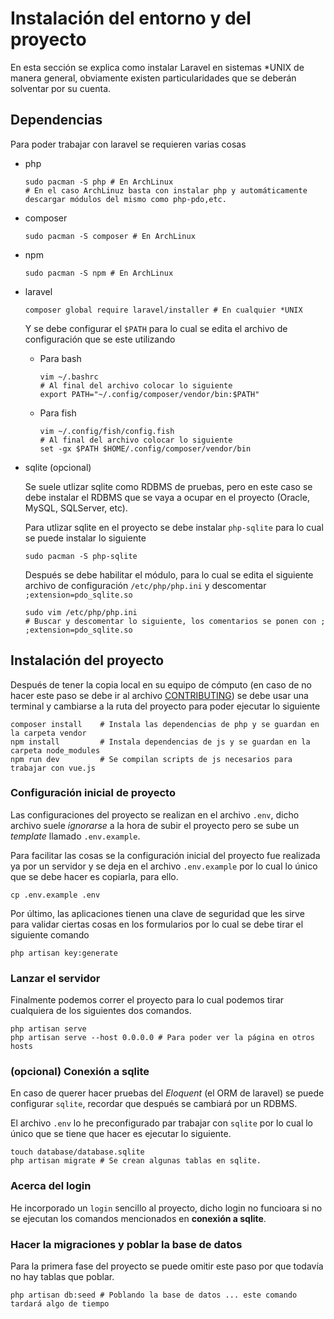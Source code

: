 # Instalación del entorno y del proyecto

En esta sección se explica como instalar Laravel en sistemas *UNIX  de manera general, obviamente existen particularidades que se deberán solventar por su cuenta.

## Dependencias

Para poder trabajar con laravel se requieren varias cosas

* php

  ```shell
  sudo pacman -S php # En ArchLinux
  # En el caso ArchLinuz basta con instalar php y automáticamente descargar módulos del mismo como php-pdo,etc. 
  ```

- composer

  ```shell
  sudo pacman -S composer # En ArchLinux
  ```
- npm 

  ```shell
  sudo pacman -S npm # En ArchLinux
  ```

- laravel

  ```shell
  composer global require laravel/installer # En cualquier *UNIX
  ```

  Y se debe configurar el `$PATH` para lo cual se edita el archivo de configuración que se este utilizando

  * Para bash

    ```shell
    vim ~/.bashrc
    # Al final del archivo colocar lo siguiente
    export PATH="~/.config/composer/vendor/bin:$PATH"
    ```

  * Para fish

    ```shell
    vim ~/.config/fish/config.fish 
    # Al final del archivo colocar lo siguiente
    set -gx $PATH $HOME/.config/composer/vendor/bin
    ```

* sqlite (opcional)

  Se suele utlizar sqlite como RDBMS de pruebas, pero en este caso se debe instalar el RDBMS que se vaya a ocupar en el proyecto (Oracle, MySQL, SQLServer, etc).

  Para utlizar sqlite en el proyecto se debe instalar `php-sqlite` para lo cual se puede instalar lo siguiente
  
  ```shell
  sudo pacman -S php-sqlite
  ```
  
  Después se debe habilitar el módulo, para lo cual se edita el siguiente archivo de configuración `/etc/php/php.ini` y descomentar `;extension=pdo_sqlite.so`
  
  ```shell
  sudo vim /etc/php/php.ini
  # Buscar y descomentar lo siguiente, los comentarios se ponen con ;
  ;extension=pdo_sqlite.so
  ```

## Instalación del proyecto

Después de tener la copia local en su equipo de cómputo (en caso de no hacer este paso se debe ir al archivo [CONTRIBUTING](./CONTRIBUTING.md)) se debe usar una terminal y cambiarse a la ruta del proyecto para poder ejecutar lo siguiente

```shell
composer install 	# Instala las dependencias de php y se guardan en la carpeta vendor
npm install 	    # Instala dependencias de js y se guardan en la carpeta node_modules
npm run dev 	    # Se compilan scripts de js necesarios para trabajar con vue.js
```

### Configuración inicial de proyecto

Las configuraciones del proyecto se realizan en el archivo `.env`, dicho archivo suele *ignorarse* a la hora de subir el proyecto pero se sube un *template* llamado `.env.example`.

Para facilitar las cosas se la configuración inicial del proyecto fue realizada ya por un servidor y se deja en el archivo `.env.example` por lo cual lo único que se debe hacer es copiarla, para ello.

```shell
cp .env.example .env
```

Por último, las aplicaciones tienen una clave de seguridad que les sirve para validar ciertas cosas en los formularios por lo cual se debe tirar el siguiente comando

```shell
php artisan key:generate
```
### Lanzar el servidor

Finalmente podemos correr el proyecto para lo cual podemos tirar cualquiera de los siguientes dos comandos.

```shell
php artisan serve
php artisan serve --host 0.0.0.0 # Para poder ver la página en otros hosts
```

### (opcional) Conexión a sqlite

En caso de querer hacer pruebas del *Eloquent* (el ORM de laravel) se puede configurar `sqlite`, recordar que después se cambiará por un RDBMS.

El archivo `.env` lo he preconfigurado par trabajar con `sqlite` por lo cual lo único que se tiene que hacer es ejecutar lo siguiente.

```shell
touch database/database.sqlite
php artisan migrate # Se crean algunas tablas en sqlite.
```

### Acerca del login

He incorporado un `login` sencillo al proyecto, dicho login no funcioara si no se ejecutan los comandos mencionados en **conexión a sqlite**.

### Hacer la migraciones y poblar la base de datos

Para la primera fase del proyecto se puede omitir este paso por que todavía no hay tablas que poblar.

```shell
php artisan db:seed # Poblando la base de datos ... este comando tardará algo de tiempo
```
